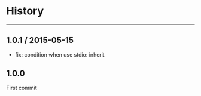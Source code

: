 # History

---

## 1.0.1 / 2015-05-15

- fix: condition when use stdio: inherit

## 1.0.0

First commit
